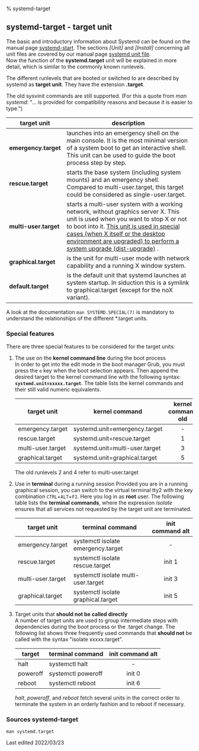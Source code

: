 % systemd-target

## systemd-target - target unit

The basic and introductory information about Systemd can be found on the manual page [systemd-start](0710-systemd-start_en.md#systemd---the-system-and-services-manager). The sections *[Unit]* and *[Install]* concerning all unit files are covered by our manual page [systemd unit file](0711-systemd-unit-datei_en.md#systemd-unit-file).  
Now the function of the **systemd.target** unit will be explained in more detail, which is similar to the commonly known runlevels.

The different runlevels that are booted or switched to are described by systemd as **target unit**. They have the extension **.target**.

The old sysvinit commands are still supported. (For this a quote from *man systemd*: "... is provided for compatibility reasons and because it is easier to type.")

| target unit | description | 
| --- | -------- |
| **emergency.target** | launches into an emergency shell on the main console. It is the most minimal version of a system boot to get an interactive shell. This unit can be used to guide the boot process step by step. 
| **rescue.target** | starts the base system (including system mounts) and an emergency shell. Compared to multi-user.target, this target could be considered as single-user.target. |
| **multi-user.target** | starts a multi-user system with a working network, without graphics server X. This unit is used when you want to stop X or not to boot into it. [This unit is used in special cases (when X itself or the desktop environment are upgraded) to perform a system upgrade (dist-upgrade)](0705-sys-admin-apt_en.md#run-full-upgrade) . |
| **graphical.target** | is the unit for multi-user mode with network capability and a running X window system. |
| **default.target** | is the default unit that systemd launches at system startup. In siduction this is a symlink to graphical.target (except for the noX variant). |

A look at the documentation `man SYSTEMD.SPECIAL(7)` is mandatory to understand the relationships of the different *.target units.

### Special features

There are three special features to be considered for the target units:

1. The use on the **kernel command line** during the boot process  
    In order to get into the edit mode in the boot manager Grub, you must press the `e` key when the boot selection appears. Then append the desired target to the kernel command line with the following syntax: **`systemd.unit=xxxxx.target`**. The table lists the kernel commands and their still valid numeric equivalents.

    | target unit | kernel command | kernel command old |
    | --------- | ------------- | :---: |
    | emergency.target | systemd.unit=emergency.target | - |
    | rescue.target | systemd.unit=rescue.target | 1 |
    | multi-user.target | systemd.unit=multi-user.target | 3 |
    | graphical.target | systemd.unit=graphical.target | 5 |

    The old runlevels 2 and 4 refer to multi-user.target

2. Use in **terminal** during a running session
    Provided you are in a running graphical session, you can switch to the virtual terminal tty2 with the key combination `CTRL`+`ALT`+`F2`. Here you log in as **root** user. The following table lists the **terminal commands**, where the expression *isolate* ensures that all services not requested by the target unit are terminated.

    | target unit | terminal command | init command alt |
    | --------- | --------------- | :----: |
    | emergency.target | systemctl isolate emergency.target | - |
    | rescue.target | systemctl isolate rescue.target | init 1 |
    | multi-user.target | systemctl isolate multi-user.target | init 3 |
    | graphical.target | systemctl isolate graphical.target | init 5 |


3. Target units that **should not be called directly**  
    A number of target units are used to group intermediate steps with dependencies during the boot process or the .target change. The following list shows three frequently used commands that **should not** be called with the syntax "isolate xxxxx.target".

    | target | terminal command | init command alt |
    | -------- | --------------- | :--------: |
    | halt | systemctl halt | - |
    | poweroff | systemctl poweroff | init 0 |
    | reboot | systemctl reboot | init 6 |

    *halt*, *poweroff*, and *reboot* fetch several units in the correct order to terminate the system in an orderly fashion and to reboot if necessary.

### Sources systemd-target

~~~
man systemd.target
~~~

<div id="rev">Last edited 2022/03/23</div>
